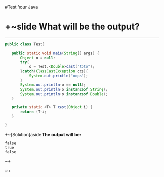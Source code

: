 #Test Your Java

+~slide
What will be the output?
===
- - -

```java
public class Test{ 

   public static void main(String[] args) { 
       Object o = null; 
       try{ 
           o = Test.<Double>cast("toto"); 
       }catch(ClassCastException cce){ 
           System.out.println("oops"); 
       } 
       System.out.println(o == null); 
       System.out.println(o instanceof String); 
       System.out.println(o instanceof Double); 
   } 

   private static <T> T cast(Object i) { 
       return (T)i; 
   } 

}  
```

+~[Solution]aside
**The output will be:**

	false
	true
	false
~+

~+


